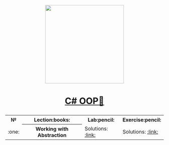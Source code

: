 <p align="center"><img src="http://spaceappschallengebulgaria.eu/sites/default/files/softuni.png" width = 250 /></p>

# <a href="https://softuni.bg/trainings/2244/csharp-oop-february-2019"><p align="center"> C# OOP:book: <p></a>

<table>
<tr>
  <th>
    №
  </th>
  <th>
    Lection:books:
  </th>
  <th>
    Lab:pencil:
  </th>
  <th>Exercise:pencil:
  </th>
</tr>
  
<tr>
  <td>:one:</td>
  <th>Working with Abstraction</th>
  <td>
      Solutions: 
          <a href="" >:link:</a>
  </td>
  <td> 
      Solutions: 
          <a href="" >:link:</a>
  </td>
</tr>

